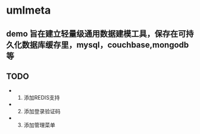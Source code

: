 umlmeta
=======

demo
旨在建立轻量级通用数据建模工具，保存在可持久化数据库缓存里，mysql，couchbase,mongodb等
----

TODO
----
* 1. 添加REDIS支持
* 2. 添加登录验证码
* 3. 添加管理菜单



